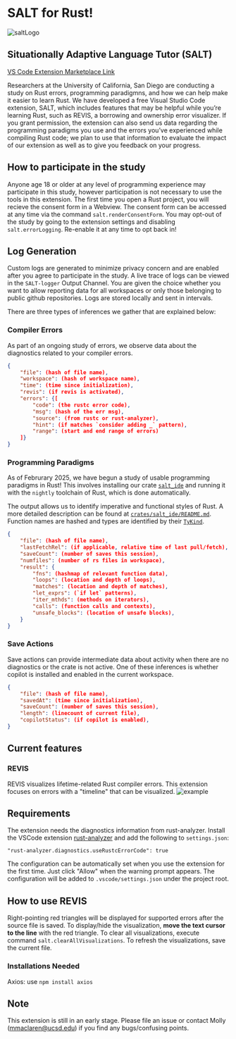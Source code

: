 # SALT for Rust!

![saltLogo](https://github.com/mojeanmac/vscode-salt/blob/master/assets/salt.png?raw=true)

## Situationally Adaptive Language Tutor (SALT)

[VS Code Extension Marketplace Link](https://marketplace.visualstudio.com/items?itemName=Kale-Lab.salt)

Researchers at the University of California, San Diego are conducting a study on Rust errors, programming paradigmns, and how we can help make it easier to learn Rust. We have developed a free Visual Studio Code extension, SALT, which includes features that may be helpful while you’re learning Rust, such as REVIS, a borrowing and ownership error visualizer. If you grant permission, the extension can also send us data regarding the programming paradigms you use and the errors you’ve experienced while compiling Rust code; we plan to use that information to evaluate the impact of our extension as well as to give you feedback on your progress.

## How to participate in the study

Anyone age 18 or older at any level of programming experience may participate in this study, however participation is not necessary to use the tools in this extension. The first time you open a Rust project, you will recieve the consent form in a Webview. The consent form can be accessed at any time via the command `salt.renderConsentForm`.
You may opt-out of the study by going to the extension settings and disabling `salt.errorLogging`. Re-enable it at any time to opt back in!

## Log Generation

Custom logs are generated to minimize privacy concern and are enabled after you agree to participate in the study. A live trace of logs can be viewed in the `SALT-logger` Output Channel.
You are given the choice whether you want to allow reporting data for all workspaces or only those belonging to public github repositories.
Logs are stored locally and sent in intervals.

There are three types of inferences we gather that are explained below:

### Compiler Errors

As part of an ongoing study of errors, we observe data about the diagnostics related to your compiler errors.

```json
{
    "file": (hash of file name),
    "workspace": (hash of workspace name),
    "time": (time since initialization),
    "revis": (if revis is activated),
    "errors": {[
        "code": (the rustc error code),
        "msg": (hash of the err msg),
        "source": (from rustc or rust-analyzer),
        "hint": (if matches `consider adding _` pattern),
        "range": (start and end range of errors)
    ]}
}
```

### Programming Paradigms

As of Februrary 2025, we have begun a study of usable programming paradigms in Rust! This involves installing our crate [`salt_ide`](https://crates.io/crates/salt_ide) and running it with the `nightly` toolchain of Rust, which is done automatically.

The output allows us to identify imperative and functional styles of Rust.
A more detailed description can be found at [`crates/salt_ide/README.md`](./crates/salt_ide/README). Function names are hashed and types are identified by their [`TyKind`](https://doc.rust-lang.org/beta/nightly-rustc/rustc_middle/ty/sty/type.TyKind.html).

```json
{
    "file": (hash of file name),
    "lastFetchRel": (if applicable, relative time of last pull/fetch),
    "saveCount": (number of saves this session),
    "numfiles": (number of rs files in workspace),
    "result": {
        "fns": (hashmap of relevant function data),
        "loops": (location and depth of loops),
        "matches": (location and depth of matches),
        "let_exprs": (`if let` patterns),
        "iter_mthds": (methods on iterators),
        "calls": (function calls and contexts),
        "unsafe_blocks": (location of unsafe blocks),
    }
}
```

### Save Actions

Save actions can provide intermediate data about activity when there are no diagnostics or the crate is not active. One of these inferences is whether copilot is installed and enabled in the current workspace.

```json
{
    "file": (hash of file name),
    "savedAt": (time since initialization),
    "saveCount": (number of saves this session),
    "length": (linecount of current file),
    "copilotStatus": (if copilot is enabled),
}
```


## Current features

### REVIS

REVIS visualizes lifetime-related Rust compiler errors.
This extension focuses on errors with a "timeline" that can be visualized.
![example](https://github.com/mojeanmac/vscode-salt/blob/master/assets/example597.png?raw=true)


## Requirements

The extension needs the diagnostics information from rust-analyzer.
Install the VSCode extension [rust-analyzer][] and add the following to `settings.json`:
```
"rust-analyzer.diagnostics.useRustcErrorCode": true
```
The configuration can be automatically set when you use the extension for the first time.
Just click "Allow" when the warning prompt appears.
The configuration will be added to `.vscode/settings.json` under the project root.

[rust-analyzer]: https://marketplace.visualstudio.com/items?itemName=rust-lang.rust-analyzer

## How to use REVIS

Right-pointing red triangles will be displayed for supported errors after the source file is saved.
To display/hide the visualization, **move the text cursor to the line** with the red triangle.
To clear all visualizations, execute command `salt.clearAllVisualizations`.
To refresh the visualizations, save the current file.

### Installations Needed
Axios: use `npm install axios`

## Note

This extension is still in an early stage. Please file an issue or contact  Molly (mmaclaren@ucsd.edu) if you find any bugs/confusing points.
